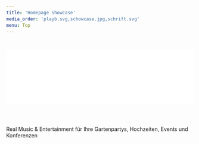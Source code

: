 ```yaml
---
title: 'Homepage Showcase'
media_order: 'playb.svg,schowcase.jpg,schrift.svg'
menu: Top
---
```


# ![Valentine B](schrift.svg)&nbsp;
Real Music & Entertainment für Ihre Gartenpartys, Hochzeiten, Events und Konferenzen